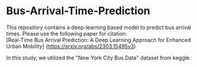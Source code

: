 # Bus-Arrival-Time-Prediction

This repository contains a deep-learning based model to predict bus arrival times. Please use the following paper for citation:  
[Real-Time Bus Arrival Prediction: A Deep Learning Approach for Enhanced Urban Mobility] (https://arxiv.org/abs/2303.15495v3)

In this study, we utilized the "New York City Bus Data" dataset from keggle.
